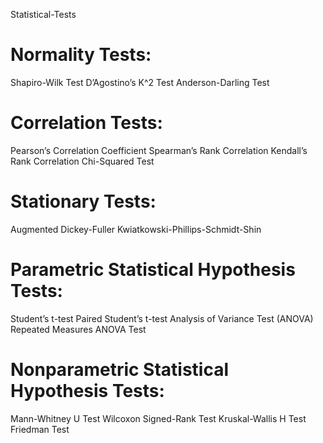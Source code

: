Statistical-Tests
# Normality Tests:
Shapiro-Wilk Test
D’Agostino’s K^2 Test
Anderson-Darling Test
# Correlation Tests:
Pearson’s Correlation Coefficient
Spearman’s Rank Correlation
Kendall’s Rank Correlation
Chi-Squared Test
# Stationary Tests:
Augmented Dickey-Fuller
Kwiatkowski-Phillips-Schmidt-Shin
# Parametric Statistical Hypothesis Tests:
Student’s t-test
Paired Student’s t-test
Analysis of Variance Test (ANOVA)
Repeated Measures ANOVA Test
# Nonparametric Statistical Hypothesis Tests:
Mann-Whitney U Test
Wilcoxon Signed-Rank Test
Kruskal-Wallis H Test
Friedman Test
